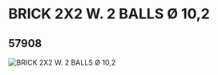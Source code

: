 # BRICK 2X2 W. 2 BALLS Ø 10,2
## 57908
![BRICK 2X2 W. 2 BALLS Ø 10,2](https://lc-www-live-s.legocdn.com/media/bricks/5/2/4498096.jpg)